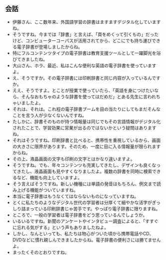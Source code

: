 ## 会話
* 伊藤さん、ここ数年来、外国語学習の辞書はますますデジタル化していますね。
* そうですね。今までは「辞書」と言えば、「頁をめくって引くもの」だったけど、コンビューターコーパスが活用されてから、どこにでも持ち運びできる電子辞書が登場しましたからね。
* 特にフルコンテンツタイプの電子辞書は教育支援ツールとして一躍脚光を浴びてきましたね。
* 大山さん、ホラ、最近、私はこんな便利な英語の電子辞書を使っていますよ。
* え、そうですか。その電子辞書には印刷辞書と同じ内容が入っているんですか。
* ええ、そうですよ。とことが授業で使っていたら、「英語を身につけたいなら、そんなおもちゃのような辞書を使ってはだめだ」とある先生に言われちゃいましたよ。
* それは、それは。これ程の電子辞書ブームを目の当たりにしてもまだそんなことを言う人が少なくないんですね。
* たしかに、辞書そのものが持つ情報量は同じでもその言語情報がデジタル化されたことで、学習効果に営業が出るのではないかという疑問はありますね。
* それはそうですね。印刷辞書と比べると、携帯性を重視しているから、画面の大きさに限界があります。そのため、一度に目に入る情報量が限られますからね。
* その上、液晶画面の文字も印刷の文字とはかなり違いますよ。
* そうですね。でも、年々コンテンツも充実してきたし、デザインも良くなってきたし、液晶画面も見やすくなりましたよ。複数の辞書を同時に検索できるなど、機能も向上していますよ。
* そう言えばそうですね。新しい機種には単語の発音はもちろん、例文まで読み上げる機能がついていますね。
* 本当に電子辞書はもうなくてはならないものになっていますね。
* とくに私たちのようなデジタル世代の学習者は分厚くて細やかな活字がぎっしり詰まっている印刷辞書じゃ苦手です。やっぱり電子辞書に限りますね。
* ところで、一般の学習者は電子辞書をどう思っているんでしょうか。
* いるいるですね。新聞のアンケートやインタビュー調査によると、「すすぐに忘れる気がする」という声もありましたねよ。
* しかし、なんといっても、私たちは物心がついた頃から携帯電話やCD、DVDなどに慣れ親しんできましたからね。電子辞書の便利さには勝てませんよ。
* まったくそのとおりですね。